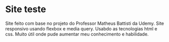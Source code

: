 # Site teste
Site feito com base no projeto do Professor Matheus Battisti da Udemy. 
Site responsivo usando flexbox e media query. 
Usabdo as tecnologias html e css.
Muito útil onde pude aumentar meu conhecimento e habilidade.
